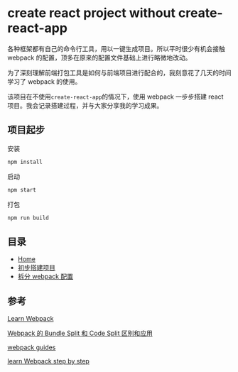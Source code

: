 # create react project without create-react-app

各种框架都有自己的命令行工具，用以一键生成项目。所以平时很少有机会接触 webpack 的配置，顶多在原来的配置文件基础上进行略微地改动。

为了深刻理解前端打包工具是如何与前端项目进行配合的，我刻意花了几天的时间学习了 webpack 的使用。

该项目在不使用`create-react-app`的情况下，使用 webpack 一步步搭建 react 项目。我会记录搭建过程，并与大家分享我的学习成果。

## 项目起步

安装

```bash
npm install
```

启动

```bash
npm start
```

打包

```bash
npm run build
```

## 目录

- [Home](https://github.com/AllenMRbai/diy-webpack-for-react/wiki)
- [初步搭建项目](https://github.com/AllenMRbai/diy-webpack-for-react/wiki/%E5%88%9D%E6%AD%A5%E6%90%AD%E5%BB%BA%E9%A1%B9%E7%9B%AE)
- [拆分 webpack 配置](https://github.com/AllenMRbai/diy-webpack-for-react/wiki/%E6%8B%86%E5%88%86webpack%E9%85%8D%E7%BD%AE)

## 参考

[Learn Webpack](https://www.youtube.com/watch?v=3On5Z0gjf4U)

[Webpack 的 Bundle Split 和 Code Split 区别和应用](https://mp.weixin.qq.com/s?__biz=MzA5NzkwNDk3MQ==&mid=2650589063&idx=1&sn=36d69a5ac00fbf90e1cdd8c0c8fec32b&chksm=8891d7a3bfe65eb5033078b4f57985229dbc55735c580882b726778212c25ba7dcb08f57a2ae&mpshare=1&scene=23&srcid=0314knIkjUib5roj3IbwcftM#rd)

[webpack guides](https://webpack.js.org/guides)

[learn Webpack step by step](https://www.youtube.com/watch?v=h3TJ7ZEdzHg&list=PLMEIN_H8vMqPBgFfKNHtGxNMBh-8FHJIg)
